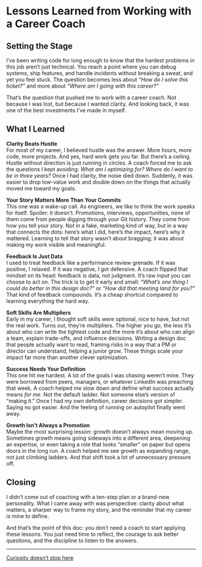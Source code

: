 # Lessons Learned from Working with a Career Coach  

## Setting the Stage  
I’ve been writing code for long enough to know that the hardest problems in this job aren’t just technical. You reach a point where you can debug systems, ship features, and handle incidents without breaking a sweat, and yet you feel stuck. The question becomes less about *“How do I solve this ticket?”* and more about *“Where am I going with this career?”*  

That’s the question that pushed me to work with a career coach. Not because I was lost, but because I wanted clarity. And looking back, it was one of the best investments I’ve made in myself.  

## What I Learned  

**Clarity Beats Hustle**  
For most of my career, I believed hustle was the answer. More hours, more code, more projects. And yes, hard work gets you far. But there’s a ceiling. Hustle without direction is just running in circles. A coach forced me to ask the questions I kept avoiding: *What am I optimizing for? Where do I want to be in three years?* Once I had clarity, the noise died down. Suddenly, it was easier to drop low-value work and double down on the things that actually moved me toward my goals.  

**Your Story Matters More Than Your Commits**  
This one was a wake-up call. As engineers, we like to think the work speaks for itself. Spoiler: it doesn’t. Promotions, interviews, opportunities, none of them come from people digging through your Git history. They come from how you tell your story. Not in a fake, marketing kind of way, but in a way that connects the dots: here’s what I did, here’s the impact, here’s why it mattered. Learning to tell that story wasn’t about bragging; it was about making my work visible and meaningful.  

**Feedback Is Just Data**  
I used to treat feedback like a performance review grenade. If it was positive, I relaxed. If it was negative, I got defensive. A coach flipped that mindset on its head: feedback is data, not judgment. It’s raw input you can choose to act on. The trick is to get it early and small: *“What’s one thing I could do better in this design doc?”* or *“How did that meeting land for you?”* That kind of feedback compounds. It’s a cheap shortcut compared to learning everything the hard way.  

**Soft Skills Are Multipliers**  
Early in my career, I thought soft skills were optional, nice to have, but not the real work. Turns out, they’re multipliers. The higher you go, the less it’s about who can write the tightest code and the more it’s about who can align a team, explain trade-offs, and influence decisions. Writing a design doc that people actually want to read, framing risks in a way that a PM or director can understand, helping a junior grow. These things scale your impact far more than another clever optimization.  

**Success Needs Your Definition**  
This one hit me hardest. A lot of the goals I was chasing weren’t mine. They were borrowed from peers, managers, or whatever LinkedIn was preaching that week. A coach helped me slow down and define what success actually means *for me*. Not the default ladder. Not someone else’s version of “making it.” Once I had my own definition, career decisions got simpler. Saying no got easier. And the feeling of running on autopilot finally went away.  

**Growth Isn’t Always a Promotion**  
Maybe the most surprising lesson: growth doesn’t always mean moving up. Sometimes growth means going sideways into a different area, deepening an expertise, or even taking a role that looks “smaller” on paper but opens doors in the long run. A coach helped me see growth as expanding range, not just climbing ladders. And that shift took a lot of unnecessary pressure off.  

## Closing  
I didn’t come out of coaching with a ten-step plan or a brand-new personality. What I came away with was perspective: clarity about what matters, a sharper way to frame my story, and the reminder that my career is mine to define.  

And that’s the point of this doc: you don’t need a coach to start applying these lessons. You just need time to reflect, the courage to ask better questions, and the discipline to listen to the answers.  

---  
 
[Curiosity doesn’t stop here](https://www.bytestoskills.co/)
